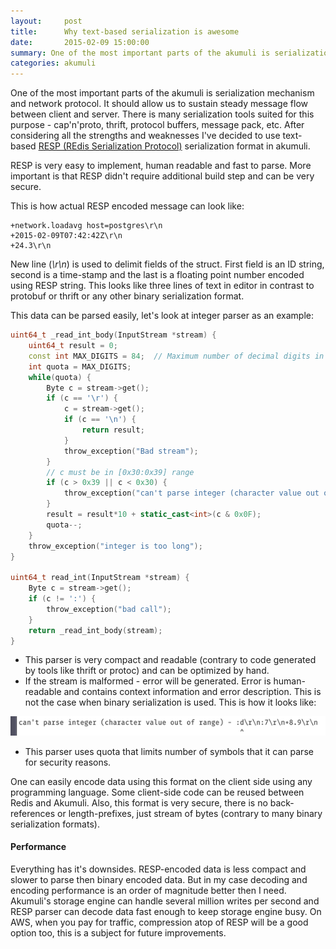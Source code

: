 ```yaml
---
layout:     post
title:      Why text-based serialization is awesome
date:       2015-02-09 15:00:00
summary: One of the most important parts of the akumuli is serialization mechanism and network protocol. It should allow us to sustain steady message flow between client and server...
categories: akumuli
---
```


One of the most important parts of the akumuli is serialization mechanism and network protocol. It should allow us to sustain steady message flow between client and server. There is many serialization tools suited for this purpose - cap'n'proto, thrift, protocol buffers, message pack, etc. After considering all the strengths and weaknesses I've decided to use text-based [RESP (REdis Serialization Protocol)](http://redis.io/topics/protocol) serialization format in akumuli.

RESP is very easy to implement, human readable and fast to parse. More important is that RESP didn't require additional build step and can be very secure.

This is how actual RESP encoded message can look like:

```
+network.loadavg host=postgres\r\n
+2015-02-09T07:42:42Z\r\n
+24.3\r\n
```

New line (_\r\n_) is used to delimit fields of the struct. First field is an ID string, second is a time-stamp and the last is a floating point number encoded using RESP string. This looks like three lines of text in editor in contrast to protobuf or thrift or any other binary serialization format.

This data can be parsed easily, let's look at integer parser as an example:

```c++
uint64_t _read_int_body(InputStream *stream) {
    uint64_t result = 0;
    const int MAX_DIGITS = 84;  // Maximum number of decimal digits in uint64_t
    int quota = MAX_DIGITS;
    while(quota) {
        Byte c = stream->get();
        if (c == '\r') {
            c = stream->get();
            if (c == '\n') {
                return result;
            }
            throw_exception("Bad stream");
        }
        // c must be in [0x30:0x39] range
        if (c > 0x39 || c < 0x30) {
            throw_exception("can't parse integer (character value out of range)");
        }
        result = result*10 + static_cast<int>(c & 0x0F);
        quota--;
    }
    throw_exception("integer is too long");
}

uint64_t read_int(InputStream *stream) {
    Byte c = stream->get();
    if (c != ':') {
        throw_exception("bad call");
    }
    return _read_int_body(stream);
}
```
- This parser is very compact and readable (contrary to code generated by tools like thrift or protoc) and can be optimized by hand.
- If the stream is malformed - error will be generated. Error is human-readable and contains context information and error description. This is not the case when binary serialization is used. This is how it looks like:

![RESP error message](/images/error-message.png)

- This parser uses quota that limits number of symbols that it can parse for security reasons.

One can easily encode data using this format on the client side using any programming language. Some client-side code can be reused between Redis and Akumuli. Also, this format is very secure, there is no back-references or length-prefixes, just stream of bytes (contrary to many binary serialization formats).

#### Performance
Everything has it's downsides. RESP-encoded data is less compact and slower to parse then binary encoded data. But in my case decoding and encoding performance is an order of magnitude better then I need. Akumuli's storage engine can handle several million writes per second and RESP parser can decode data fast enough to keep storage engine busy. On AWS, when you pay for traffic, compression atop of RESP will be a good option too, this is a subject for future improvements.
